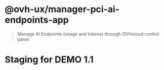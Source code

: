 # @ovh-ux/manager-pci-ai-endpoints-app

> Manage AI Endpoints (usage and tokens) through OVHcloud control panel
# Staging for DEMO 1.1
